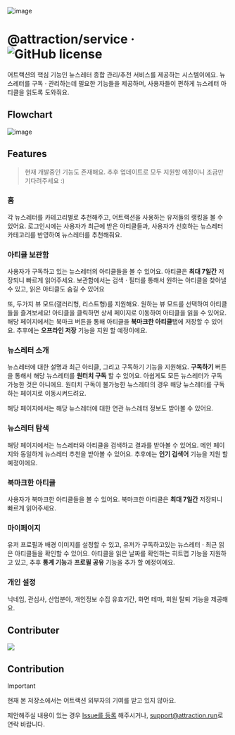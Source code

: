 ![image](https://github.com/Atractorrr/Attraction-FE/assets/53262430/48768c80-721c-449f-8697-b66b1dafeea3)

# @attraction/service &middot; ![GitHub license](https://img.shields.io/badge/license-MIT-blue.svg)

어트랙션의 핵심 기능인 뉴스레터 종합 관리/추천 서비스를 제공하는 시스템이에요.
뉴스레터를 구독 &middot; 관리하는데 필요한 기능들을 제공하며, 사용자들이 편하게 뉴스레터 아티클을 읽도록 도와줘요.

## Flowchart

![image](https://github.com/Atractorrr/Attraction-FE/assets/53262430/8c7c41b3-4079-4618-ba7b-749f144a19e8)

## Features

> 현재 개발중인 기능도 존재해요. 추후 업데이트로 모두 지원할 예정이니 조금만 기다려주세요 :)

### 홈

각 뉴스레터를 카테고리별로 추천해주고, 어트랙션을 사용하는 유저들의 랭킹을 볼 수 있어요.
로그인시에는 사용자가 최근에 받은 아티클들과, 사용자가 선호하는 뉴스레터 카테고리를 반영하여 뉴스레터를 추천해줘요.

### 아티클 보관함

사용자가 구독하고 있는 뉴스레터의 아티클들을 볼 수 있어요. 아티클은 **최대 7일간** 저장되니 빠르게 읽어주세요.
보관함에서는 검색 &middot; 필터를 통해서 원하는 아티클을 찾아낼 수 있고, 읽은 아티클도 숨길 수 있어요

또, 두가지 뷰 모드(갤러리형, 리스트형)를 지원해요. 원하는 뷰 모드를 선택하여 아티클들을 즐겨보세요!
아티클을 클릭하면 상세 페이지로 이동하여 아티클을 읽을 수 있어요. 해당 페이지에서는 북마크 버튼을 통해 아티클을 **북마크한 아티클**탭에 저장할 수 있어요.
추후에는 **오프라인 저장** 기능을 지원 할 예정이에요.

### 뉴스레터 소개

뉴스레터에 대한 설명과 최근 아티클, 그리고 구독하기 기능을 지원해요.
**구독하기** 버튼을 통해서 해당 뉴스레터를 **원터치 구독** 할 수 있어요.
아쉽게도 모든 뉴스레터가 구독 가능한 것은 아니에요. 원터치 구독이 불가능한 뉴스레터의 경우 해당 뉴스레터를 구독하는 페이지로 이동시켜드려요.

해당 페이지에서는 해당 뉴스레터에 대한 연관 뉴스레터 정보도 받아볼 수 있어요.

### 뉴스레터 탐색

해당 페이지에서는 뉴스레터와 아티클을 검색하고 결과를 받아볼 수 있어요. 메인 페이지와 동일하게 뉴스레터 추천을 받아볼 수 있어요.
추후에는 **인기 검색어** 기능을 지원 할 예정이에요.

### 북마크한 아티클

사용자가 북마크한 아티클들을 볼 수 있어요. 북마크한 아티클은 **최대 7일간** 저장되니 빠르게 읽어주세요.

### 마이페이지

유저 프로필과 배경 이미지를 설정할 수 있고, 유저가 구독하고있는 뉴스레터 &middot; 최근 읽은 아티클들을 확인할 수 있어요.
아티클을 읽은 날짜를 확인하는 히트맵 기능을 지원하고 있고, 추후 **통계 기능**과 **프로필 공유** 기능을 추가 할 예정이에요.

### 개인 설정

닉네임, 관심사, 산업분야, 개인정보 수집 유효기간, 화면 테마, 회원 탈퇴 기능을 제공해요.

## Contributer

<a href="https://github.com/Atractorrr/Attraction-FE/graphs/contributors">
  <img src="https://contrib.rocks/image?repo=Atractorrr/Attraction-FE" />
</a>

## Contribution

> [!IMPORTANT]
>
> 현재 본 저장소에서는 어트랙션 외부자의 기여를 받고 있지 않아요.
>
> 제안해주실 내용이 있는 경우 [Issue를 등록](https://github.com/Atractorrr/Attraction-FE/issues) 해주시거나, [<support@attraction.run>](mailto:support@attraction.run)로 연락 바랍니다.
